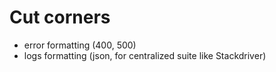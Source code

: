 

# Cut corners

- error formatting (400, 500)
- logs formatting (json, for centralized suite like Stackdriver)
